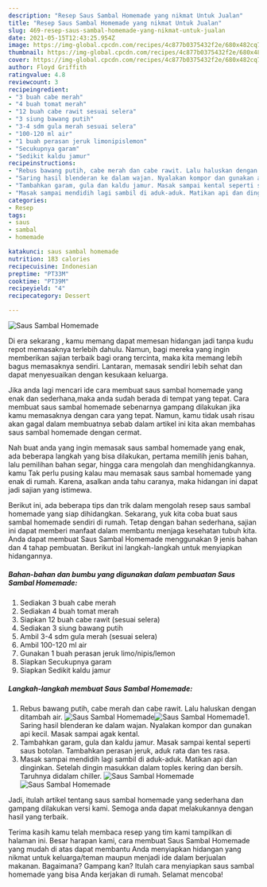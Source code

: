 ```yaml
---
description: "Resep Saus Sambal Homemade yang nikmat Untuk Jualan"
title: "Resep Saus Sambal Homemade yang nikmat Untuk Jualan"
slug: 469-resep-saus-sambal-homemade-yang-nikmat-untuk-jualan
date: 2021-05-15T12:43:25.954Z
image: https://img-global.cpcdn.com/recipes/4c877b0375432f2e/680x482cq70/saus-sambal-homemade-foto-resep-utama.jpg
thumbnail: https://img-global.cpcdn.com/recipes/4c877b0375432f2e/680x482cq70/saus-sambal-homemade-foto-resep-utama.jpg
cover: https://img-global.cpcdn.com/recipes/4c877b0375432f2e/680x482cq70/saus-sambal-homemade-foto-resep-utama.jpg
author: Floyd Griffith
ratingvalue: 4.8
reviewcount: 3
recipeingredient:
- "3 buah cabe merah"
- "4 buah tomat merah"
- "12 buah cabe rawit sesuai selera"
- "3 siung bawang putih"
- "3-4 sdm gula merah sesuai selera"
- "100-120 ml air"
- "1 buah perasan jeruk limonipislemon"
- "Secukupnya garam"
- "Sedikit kaldu jamur"
recipeinstructions:
- "Rebus bawang putih, cabe merah dan cabe rawit. Lalu haluskan dengan ditambah air."
- "Saring hasil blenderan ke dalam wajan. Nyalakan kompor dan gunakan api kecil. Masak sampai agak kental."
- "Tambahkan garam, gula dan kaldu jamur. Masak sampai kental seperti saus botolan. Tambahkan perasan jeruk, aduk rata dan tes rasa."
- "Masak sampai mendidih lagi sambil di aduk-aduk. Matikan api dan dinginkan. Setelah dingin masukkan dalam toples kering dan bersih. Taruhnya didalam chiller."
categories:
- Resep
tags:
- saus
- sambal
- homemade

katakunci: saus sambal homemade 
nutrition: 183 calories
recipecuisine: Indonesian
preptime: "PT33M"
cooktime: "PT39M"
recipeyield: "4"
recipecategory: Dessert

---
```



![Saus Sambal Homemade](https://img-global.cpcdn.com/recipes/4c877b0375432f2e/680x482cq70/saus-sambal-homemade-foto-resep-utama.jpg)

Di era  sekarang , kamu memang dapat memesan hidangan jadi tanpa kudu repot memasaknya terlebih dahulu. Namun, bagi mereka yang ingin memberikan sajian terbaik bagi orang tercinta, maka kita memang lebih bagus memasaknya sendiri. Lantaran, memasak sendiri lebih sehat dan dapat menyesuaikan dengan kesukaan keluarga.

Jika anda lagi mencari ide cara membuat saus sambal homemade yang enak dan sederhana,maka anda sudah berada di tempat yang tepat. Cara membuat saus sambal homemade  sebenarnya gampang dilakukan jika kamu memasaknya dengan cara yang tepat. Namun, kamu tidak usah risau akan gagal dalam membuatnya 
sebab dalam artikel ini kita akan membahas saus sambal homemade dengan cermat.  



Nah buat anda yang ingin memasak saus sambal homemade yang enak, ada beberapa langkah yang bisa dilakukan, pertama memilih jenis bahan, lalu pemilihan bahan segar, hingga cara mengolah dan menghidangkannya. kamu Tak perlu pusing kalau mau memasak saus sambal homemade yang enak di rumah. Karena, asalkan anda  tahu caranya, maka hidangan ini dapat jadi sajian yang istimewa.

Berikut ini, ada beberapa tips dan trik dalam mengolah resep saus sambal homemade yang siap dihidangkan. Sekarang, yuk kita coba buat saus sambal homemade sendiri di rumah. Tetap dengan bahan sederhana, sajian ini dapat memberi manfaat dalam membantu menjaga kesehatan tubuh kita. Anda dapat membuat Saus Sambal Homemade menggunakan 9 jenis bahan dan 4 tahap pembuatan. Berikut ini langkah-langkah untuk menyiapkan hidangannya.

<!--inarticleads1-->

##### Bahan-bahan dan bumbu yang digunakan dalam pembuatan Saus Sambal Homemade:

1. Sediakan 3 buah cabe merah
1. Sediakan 4 buah tomat merah
1. Siapkan 12 buah cabe rawit (sesuai selera)
1. Sediakan 3 siung bawang putih
1. Ambil 3-4 sdm gula merah (sesuai selera)
1. Ambil 100-120 ml air
1. Gunakan 1 buah perasan jeruk limo/nipis/lemon
1. Siapkan Secukupnya garam
1. Siapkan Sedikit kaldu jamur




<!--inarticleads2-->

##### Langkah-langkah membuat Saus Sambal Homemade:

1. Rebus bawang putih, cabe merah dan cabe rawit. Lalu haluskan dengan ditambah air.
<img src="https://img-global.cpcdn.com/steps/f5c77b404e1455f3/160x128cq70/saus-sambal-homemade-langkah-memasak-1-foto.jpg" alt="Saus Sambal Homemade"><img src="https://img-global.cpcdn.com/steps/a78404222a245bad/160x128cq70/saus-sambal-homemade-langkah-memasak-1-foto.jpg" alt="Saus Sambal Homemade">1. Saring hasil blenderan ke dalam wajan. Nyalakan kompor dan gunakan api kecil. Masak sampai agak kental.
1. Tambahkan garam, gula dan kaldu jamur. Masak sampai kental seperti saus botolan. Tambahkan perasan jeruk, aduk rata dan tes rasa.
1. Masak sampai mendidih lagi sambil di aduk-aduk. Matikan api dan dinginkan. Setelah dingin masukkan dalam toples kering dan bersih. Taruhnya didalam chiller.
<img src="//assets-global.cpcdn.com/assets/icons/button_play-2c75c40dde080a61004c1f40b05d8f140eaff45d7e9e6481dc71c63d2e7c4909.png" alt="Saus Sambal Homemade"><img src="//assets-global.cpcdn.com/assets/icons/button_play-2c75c40dde080a61004c1f40b05d8f140eaff45d7e9e6481dc71c63d2e7c4909.png" alt="Saus Sambal Homemade">



Jadi, itulah artikel tentang  saus sambal homemade  yang sederhana dan gampang dilakukan versi kami. Semoga anda dapat melakukannya dengan hasil yang terbaik. 

Terima kasih kamu telah membaca resep yang tim kami tampilkan di halaman ini. Besar harapan kami, cara membuat  Saus Sambal Homemade yang mudah di atas dapat membantu Anda menyiapkan hidangan yang nikmat untuk keluarga/teman maupun menjadi ide dalam berjualan makanan. Bagaimana? Gampang kan? Itulah cara menyiapkan saus sambal homemade yang bisa Anda kerjakan di rumah. Selamat mencoba!

